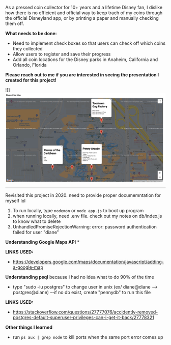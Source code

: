 As a pressed coin collector for 10+ years and a lifetime Disney fan, I dislike how there is no efficient and official way to keep trach of my coins through the official Disneyland app, or by printing a paper and manually checking them off. 

<b> What needs to be done: </b>
* Need to implement check boxes so that users can check off which coins they collected
* Allow users to register and save their progress 
* Add all coin locations for the Disney parks in Anaheim, California and Orlando, Florida



<b>Please reach out to me if you are interested in seeing the presentation I created for this project!</b>

![]<img src = "readmeimages/mapdemo.png">

----------------------------------
Revisited this project in 2020.  need to provide proper documemntation for myself lol

1. To run locally, type ```nodemon``` or ```node app.js``` to boot up program 
2. when running locally, need .env file. check out my notes on db/index.js to know what to delete 
3. UnhandledPromiseRejectionWarning: error: password authentication failed for user "diane"



<b>Understanding Google  Maps API</b>
* 



<b> LINKS USED: </b> 
* https://developers.google.com/maps/documentation/javascript/adding-a-google-map



<b>Understanding psql</b>
because i had no idea what to do 90% of the time 

* type "sudo -iu postgres" to change user in unix (ex/ diane@diane --> postgres@diane)
--if no db exist, create "pennydb" to run this file 



<b> LINKS USED: </b> 
* https://stackoverflow.com/questions/27777076/accidently-removed-postgres-default-superuser-privileges-can-i-get-it-back/27778321


<b>Other things I learned</b>
* run ```ps aux | grep node``` to kill ports when the same port error comes up 

